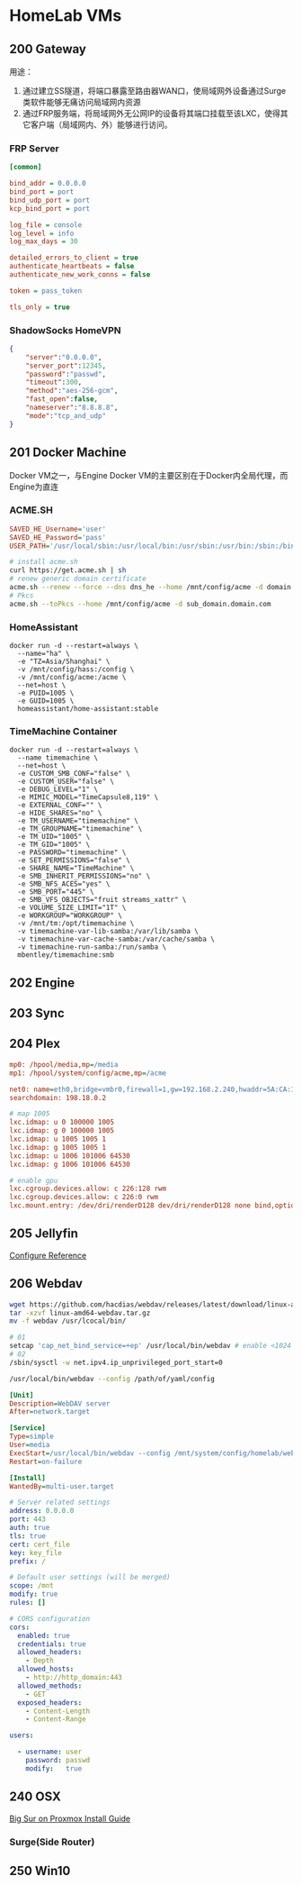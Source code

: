 # HomeLab VMs

## 200 Gateway

用途：
1. 通过建立SS隧道，将端口暴露至路由器WAN口，使局域网外设备通过Surge类软件能够无痛访问局域网内资源
2. 通过FRP服务端，将局域网外无公网IP的设备将其端口挂载至该LXC，使得其它客户端（局域网内、外）能够进行访问。

### FRP Server

```ini
[common]

bind_addr = 0.0.0.0
bind_port = port
bind_udp_port = port
kcp_bind_port = port

log_file = console
log_level = info
log_max_days = 30

detailed_errors_to_client = true
authenticate_heartbeats = false
authenticate_new_work_conns = false

token = pass_token

tls_only = true
```

### ShadowSocks HomeVPN

```json
{
    "server":"0.0.0.0",
    "server_port":12345,
    "password":"passwd",
    "timeout":300,
    "method":"aes-256-gcm",
    "fast_open":false,
    "nameserver":"8.8.8.8",
    "mode":"tcp_and_udp"
}
```

## 201 Docker Machine

Docker VM之一，与Engine Docker VM的主要区别在于Docker内全局代理，而Engine为直连

### ACME.SH

```ini
SAVED_HE_Username='user'
SAVED_HE_Password='pass'
USER_PATH='/usr/local/sbin:/usr/local/bin:/usr/sbin:/usr/bin:/sbin:/bin'
```

```bash
# install acme.sh
curl https://get.acme.sh | sh
# renew generic domain certificate
acme.sh --renew --force --dns dns_he --home /mnt/config/acme -d domain.com -d *.sub_domain.domain.com
# Pkcs
acme.sh --toPkcs --home /mnt/config/acme -d sub_domain.domain.com
```

### HomeAssistant

```docker
docker run -d --restart=always \
  --name="ha" \
  -e "TZ=Asia/Shanghai" \
  -v /mnt/config/hass:/config \
  -v /mnt/config/acme:/acme \
  --net=host \
  -e PUID=1005 \
  -e GUID=1005 \
  homeassistant/home-assistant:stable
```

### TimeMachine Container

```docker
docker run -d --restart=always \
  --name timemachine \
  --net=host \
  -e CUSTOM_SMB_CONF="false" \
  -e CUSTOM_USER="false" \
  -e DEBUG_LEVEL="1" \
  -e MIMIC_MODEL="TimeCapsule8,119" \
  -e EXTERNAL_CONF="" \
  -e HIDE_SHARES="no" \
  -e TM_USERNAME="timemachine" \
  -e TM_GROUPNAME="timemachine" \
  -e TM_UID="1005" \
  -e TM_GID="1005" \
  -e PASSWORD="timemachine" \
  -e SET_PERMISSIONS="false" \
  -e SHARE_NAME="TimeMachine" \
  -e SMB_INHERIT_PERMISSIONS="no" \
  -e SMB_NFS_ACES="yes" \
  -e SMB_PORT="445" \
  -e SMB_VFS_OBJECTS="fruit streams_xattr" \
  -e VOLUME_SIZE_LIMIT="1T" \
  -e WORKGROUP="WORKGROUP" \
  -v /mnt/tm:/opt/timemachine \
  -v timemachine-var-lib-samba:/var/lib/samba \
  -v timemachine-var-cache-samba:/var/cache/samba \
  -v timemachine-run-samba:/run/samba \
  mbentley/timemachine:smb
```

## 202 Engine

## 203 Sync

## 204 Plex

```ini
mp0: /hpool/media,mp=/media
mp1: /hpool/system/config/acme,mp=/acme

net0: name=eth0,bridge=vmbr0,firewall=1,gw=192.168.2.240,hwaddr=5A:CA:16:F3:B7:26,ip=192.168.2.204/24,type=veth
searchdomain: 198.18.0.2

# map 1005
lxc.idmap: u 0 100000 1005
lxc.idmap: g 0 100000 1005
lxc.idmap: u 1005 1005 1
lxc.idmap: g 1005 1005 1
lxc.idmap: u 1006 101006 64530
lxc.idmap: g 1006 101006 64530

# enable gpu
lxc.cgroup.devices.allow: c 226:128 rwm
lxc.cgroup.devices.allow: c 226:0 rwm
lxc.mount.entry: /dev/dri/renderD128 dev/dri/renderD128 none bind,optional,create=file
```

## 205 Jellyfin

[Configure Reference](https://jellyfin.org/docs/general/administration/hardware-acceleration.html)

## 206 Webdav

```bash
wget https://github.com/hacdias/webdav/releases/latest/download/linux-amd64-webdav.tar.gz
tar -xzvf linux-amd64-webdav.tar.gz
mv -f webdav /usr/lcocal/bin/

# 01
setcap 'cap_net_bind_service=+ep' /usr/local/bin/webdav # enable <1024 port for specific program with unprivilieged user
# 02
/sbin/sysctl -w net.ipv4.ip_unprivileged_port_start=0

/usr/local/bin/webdav --config /path/of/yaml/config
```

```ini
[Unit]
Description=WebDAV server
After=network.target

[Service]
Type=simple
User=media
ExecStart=/usr/local/bin/webdav --config /mnt/system/config/homelab/webdav/webdav.yaml
Restart=on-failure

[Install]
WantedBy=multi-user.target
```

```yaml
# Server related settings
address: 0.0.0.0
port: 443
auth: true
tls: true
cert: cert_file
key: key_file
prefix: /

# Default user settings (will be merged)
scope: /mnt
modify: true
rules: []

# CORS configuration
cors:
  enabled: true
  credentials: true
  allowed_headers:
    - Depth
  allowed_hosts:
    - http://http_domain:443
  allowed_methods:
    - GET
  exposed_headers:
    - Content-Length
    - Content-Range

users:

  - username: user
    password: passwd
    modify:   true
```

## 240 OSX

[Big Sur on Proxmox Install Guide](https://www.nicksherlock.com/2020/06/installing-macos-big-sur-on-proxmox/)

### Surge(Side Router)

## 250 Win10